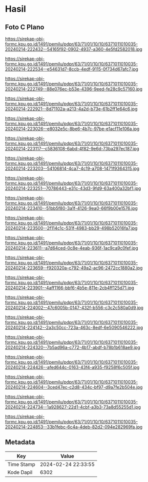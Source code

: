 # Hasil

## Foto C Plano

https://sirekap-obj-formc.kpu.go.id/1491/pemilu/pdpr/63/71/01/10/10/6371011010035-20240214-222432--54165f92-0902-4937-a360-4e5fd2582018.jpg

https://sirekap-obj-formc.kpu.go.id/1491/pemilu/pdpr/63/71/01/10/10/6371011010035-20240214-222534--e54631d7-8ccb-4edf-9115-0f734d67afc7.jpg

https://sirekap-obj-formc.kpu.go.id/1491/pemilu/pdpr/63/71/01/10/10/6371011010035-20240214-222749--88e076ec-b53e-4396-9eed-fe28c9c57160.jpg

https://sirekap-obj-formc.kpu.go.id/1491/pemilu/pdpr/63/71/01/10/10/6371011010035-20240214-222921--8d71102a-a213-4a2d-b73e-61b2ff1e64c6.jpg

https://sirekap-obj-formc.kpu.go.id/1491/pemilu/pdpr/63/71/01/10/10/6371011010035-20240214-223026--e8032e5c-8be6-4b7c-97be-e1acf11e106a.jpg

https://sirekap-obj-formc.kpu.go.id/1491/pemilu/pdpr/63/71/01/10/10/6371011010035-20240214-223117--c5836108-6abd-4f82-9e6d-73ba297ec187.jpg

https://sirekap-obj-formc.kpu.go.id/1491/pemilu/pdpr/63/71/01/10/10/6371011010035-20240214-223203--54106814-4ca7-4c19-a708-1471f9364315.jpg

https://sirekap-obj-formc.kpu.go.id/1491/pemilu/pdpr/63/71/01/10/10/6371011010035-20240214-223251--70786443-e31c-43d3-9fd9-63a400a32bf1.jpg

https://sirekap-obj-formc.kpu.go.id/1491/pemilu/pdpr/63/71/01/10/10/6371011010035-20240214-223410--51bb5f80-3a1f-4126-9ea0-66f9b00e1576.jpg

https://sirekap-obj-formc.kpu.go.id/1491/pemilu/pdpr/63/71/01/10/10/6371011010035-20240214-223500--2f114c1c-531f-4983-bb29-498b52016fa7.jpg

https://sirekap-obj-formc.kpu.go.id/1491/pemilu/pdpr/63/71/01/10/10/6371011010035-20240214-223611--a7d64ced-0c8e-4eab-936f-1ac9ca9c0fef.jpg

https://sirekap-obj-formc.kpu.go.id/1491/pemilu/pdpr/63/71/01/10/10/6371011010035-20240214-223659--f920320a-c792-49a2-ac96-2472cc1880a2.jpg

https://sirekap-obj-formc.kpu.go.id/1491/pemilu/pdpr/63/71/01/10/10/6371011010035-20240214-223901--4aff1166-bbf6-4b5e-811e-2cb4ff125d71.jpg

https://sirekap-obj-formc.kpu.go.id/1491/pemilu/pdpr/63/71/01/10/10/6371011010035-20240214-224002--47c6005b-0147-432f-b556-c3c2c580a0d9.jpg

https://sirekap-obj-formc.kpu.go.id/1491/pemilu/pdpr/63/71/01/10/10/6371011010035-20240214-224142--2a3c50cc-723a-463c-8edf-6e5090546222.jpg

https://sirekap-obj-formc.kpu.go.id/1491/pemilu/pdpr/63/71/01/10/10/6371011010035-20240214-224320--7b5ad96a-c772-4b17-abdf-b78b1b618ae9.jpg

https://sirekap-obj-formc.kpu.go.id/1491/pemilu/pdpr/63/71/01/10/10/6371011010035-20240214-224426--afed644c-0163-43f4-a935-f9258f6c505f.jpg

https://sirekap-obj-formc.kpu.go.id/1491/pemilu/pdpr/63/71/01/10/10/6371011010035-20240214-224604--3ced47ec-c2d8-434c-bf97-d9a7fe2b504e.jpg

https://sirekap-obj-formc.kpu.go.id/1491/pemilu/pdpr/63/71/01/10/10/6371011010035-20240214-224734--1a928627-22d1-4cbf-a3b3-73a8d55255d1.jpg

https://sirekap-obj-formc.kpu.go.id/1491/pemilu/pdpr/63/71/01/10/10/6371011010035-20240214-224853--33b1febc-6c4a-4deb-82d2-094e282969fa.jpg


## Metadata

| Key        | Value               |
| ---------- | ------------------- |
| Time Stamp | 2024-02-24 22:33:55 |
| Kode Dapil | 6302                |



